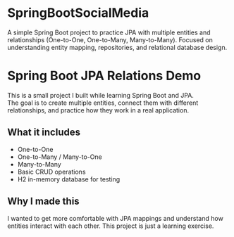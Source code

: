 # SpringBootSocialMedia
A simple Spring Boot project to practice JPA with multiple entities and relationships (One-to-One, One-to-Many, Many-to-Many). Focused on understanding entity mapping, repositories, and relational database design.

# Spring Boot JPA Relations Demo

This is a small project I built while learning Spring Boot and JPA.  
The goal is to create multiple entities, connect them with different relationships, and practice how they work in a real application.

## What it includes
- One-to-One  
- One-to-Many / Many-to-One  
- Many-to-Many  
- Basic CRUD operations  
- H2 in-memory database for testing

## Why I made this
I wanted to get more comfortable with JPA mappings and understand how entities interact with each other. This project is just a learning exercise.

